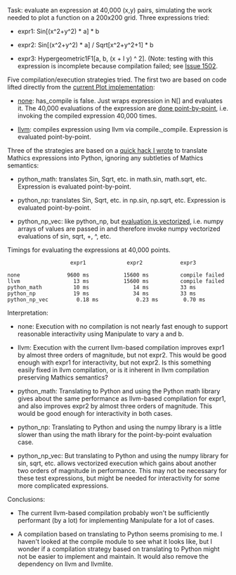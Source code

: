 Task: evaluate an expression at 40,000 (x,y) pairs, simulating the
work needed to plot a function on a 200x200 grid. Three expressions tried:

* expr1: Sin[(x^2+y^2) * a] * b

* expr2: Sin[(x^2+y^2) * a] / Sqrt[x^2+y^2+1] * b

* expr3: Hypergeometric1F1[a, b, (x + I y) ^ 2]. (Note: testing with
  this expression is incomplete because compilation failed; see [Issue
  1502](https://github.com/Mathics3/mathics-core/issues/1502).

Five compilation/execution strategies tried. The first two are based
on code lifted directly from the [current Plot
implementation](https://github.com/Mathics3/mathics-core/blob/master/mathics/eval/drawing/plot.py):

* [none](https://github.com/bdlucas1/math-plotting-demo/blob/62297f94db02cc39f784cb5e4135db8662e45d17/compile-timings/compile-timings.py#L48): has_compile is false. Just wraps expression in N[] and
  evaluates it. The 40,000 evaluations of the expression are [done
  point-by-point](https://github.com/bdlucas1/math-plotting-demo/blob/62297f94db02cc39f784cb5e4135db8662e45d17/compile-timings/compile-timings.py#L177), i.e. invoking the compiled expression 40,000 times.

* [llvm](https://github.com/bdlucas1/math-plotting-demo/blob/62297f94db02cc39f784cb5e4135db8662e45d17/compile-timings/compile-timings.py#L29): compiles expression using llvm via
  compile._compile. Expression is evaluated point-by-point.


Three of the strategies are based on a [quick hack I wrote](https://github.com/bdlucas1/math-plotting-demo/blob/62297f94db02cc39f784cb5e4135db8662e45d17/compile-timings/compile-timings.py#L83) to translate
Mathics expressions into Python, ignoring any subtleties of Mathics
semantics:

* python_math: translates Sin, Sqrt, etc. in math.sin, math.sqrt, etc.
  Expression is evaluated point-by-point.

* python_np: translates Sin, Sqrt, etc. in np.sin, np.sqrt, etc.
  Expression is evaluated point-by-point.

* python_np_vec: like python_np, but [evaluation is vectorized](https://github.com/bdlucas1/math-plotting-demo/blob/62297f94db02cc39f784cb5e4135db8662e45d17/compile-timings/compile-timings.py#L175),
  i.e. numpy arrays of values are passed in and therefore invoke numpy
  vectorized evaluations of sin, sqrt, +, ^, etc.

Timings for evaluating the expressions at 40,000 points.

                        expr1             expr2            expr3

    none               9600 ms           15600 ms          compile failed
    llvm                 13 ms           15600 ms          compile failed
    python_math          10 ms              14 ms          33 ms
    python_np            19 ms              34 ms          33 ms
    python_np_vec         0.18 ms            0.23 ms        0.70 ms


Interpretation:

* none: Execution with no compilation is not nearly fast enough to support
  reasonable interactivity using Manipulate to vary a and b.

* llvm: Execution with the current llvm-based compilation improves
  expr1 by almost three orders of magnitude, but not expr2.  This
  would be good enough with expr1 for interactivity, but not expr2. Is
  this something easily fixed in llvm compilation, or is it inherent
  in llvm compilation preserving Mathics semantics?

* python_math: Translating to Python and using the Python math library
  gives about the same performance as llvm-based compilation for
  expr1, and also improves expr2 by almost three orders of
  magnitude. This would be good enough for interactivity in both
  cases.

* python_np: Translating to Python and using the numpy library is a
  little slower than using the math library for the point-by-point
  evaluation case.

* python_np_vec: But translating to Python and using the numpy library
  for sin, sqrt, etc. allows vectorized execution which gains about
  another two orders of magnitude in performance. This may not be
  necessary for these test expressions, but might be needed for
  interactivity for some more complicated expressions.

Conclusions:

* The current llvm-based compilation probably won't be sufficiently
  performant (by a lot) for implementing Manipulate for a lot of cases.

* A compilation based on translating to Python seems promising to
  me. I haven't looked at the compile module to see what it looks
  like, but I wonder if a compilation strategy based on translating to
  Python might not be easier to implement and maintain. It would also
  remove the dependency on llvm and llvmlite.
